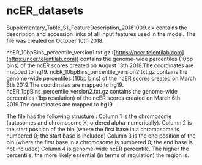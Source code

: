 # ncER_datasets

Supplementary_Table_S1_FeatureDescription_20181009.xlx contains the description and accession links of all input features used in the model.
The file was created on October 10th 2018.

ncER_10bpBins_percentile_version1.txt.gz ([https://ncer.telentilab.com](https://ncer.telentilab.com)) contains the genome-wide percentiles (10bp bins) of the ncER scores created on August 13th 2018.The coordinates are mapped to hg19.
ncER_10bpBins_percentile_version2.txt.gz contains the genome-wide percentiles (10bp bins) of the ncER scores created on March 6th 2019.The coordinates are mapped to hg19.
ncER_1bpBins_percentile_version2.txt.gz contains the genome-wide percentiles (1bp resolution) of the ncER scores created on March 6th 2019.The coordinates are mapped to hg19.


The file has the following structure :
Column 1 is the chromosome (autosomes and chromosome X; ordered alpha-numerically).
Column 2 is the start position of the bin (where the first base in a chromosome is numbered 0; the start base is included)
Column 3 is the end position of the bin (where the first base in a chromosome is numbered 0; the end base is not included)
Column 4 is genome-wide ncER percentile. The higher the percentile, the more likely essential (in terms of regulation) the region is.
